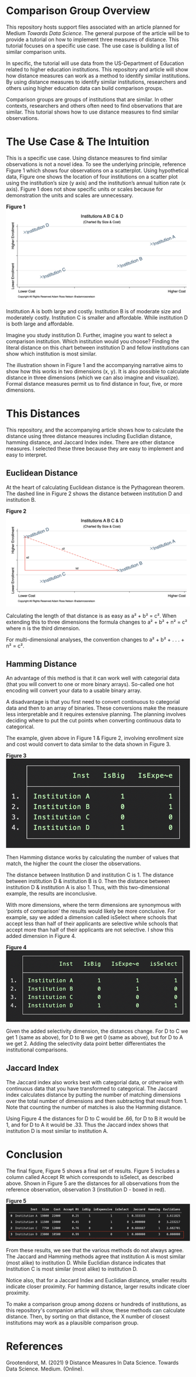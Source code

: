 # Comparison Group Overview
This repository hosts support files associated with an article planned for Medium _Towards Data Science_. The general purpose of the article will be to provide a tutorial on how to implement three measures of distance. This tutorial focuses on a specific use case. The use case is building a list of similar comparison units. 

In specific, the tutorial will use data from the US-Department of Education related to higher education institutions. This repository and article will show how distance measures can work as a method to identify similar institutions. By using distance measures to identify similar institutions, researchers and others using higher education data can build comparison groups.

Comparison groups are groups of institutions that are similar. In other contexts, researchers and others often need to find observations that are similar. This tutorial shows how to use distance measures to find similar observations.

# The Use Case & The Intuition
This is a specific use case. Using distance measures to find similar observations is not a novel idea. To see the underlying principle, reference Figure 1 which shows four observations on a scatterplot. Using hypothetical data, Figure one shows the location of four institutions on a scatter plot using the institution’s size (y axis) and the institution’s annual tuition rate (x axis). Figure 1 does not show specific units or scales because for demonstration the units and scales are unnecessary.

**Figure 1**
![Figure 1](ImageCodeFiles/Figure1.png "Figure 1") 

Institution A is both large and costly. Institution B is of moderate size and moderately costly. Institution C is smaller and affordable. While institution D is both large and affordable. 

Imagine you study institution D. Further, imagine you want to select a comparison institution. Which institution would you choose? Finding the literal distance on this chart between institution D and fellow institutions can show which institution is most similar.

The illustration shown in Figure 1 and the accompanying narrative aims to show how this works in two dimensions (x, y). It is also possible to calculate distance in three dimensions (which we can also imagine and visualize). Formal distance measures permit us to find distance in four, five, or more dimensions.

# This Distances
This repository, and the accompanying article shows how to calculate the distance using three distance measures including Euclidian distance, hamming distance, and Jaccard Index index. There are other distance measures. I selected these three because they are easy to implement and easy to interpret.

## Euclidean Distance
At the heart of calculating Euclidean distance is the Pythagorean theorem. The dashed line in Figure 2 shows the distance between institution D and institution B.

**Figure 2**
![Figure 2](ImageCodeFiles/Figure2.png "Figure 2") 

Calculating the length of that distance is as easy as a² + b² = c². When extending this to three dimensions the formula changes to a² + b² + n² = c² where n is the third dimension. 

For multi-dimensional analyses, the convention changes to a² + b² + . . . + n² = c².

## Hamming Distance
An advantage of this method is that it can work well with categorial data (that you will convert to one or more binary arrays). So-called one hot encoding will convert your data to a usable binary array. 

A disadvantage is that you first need to convert continuous to categorial data and then to an array of binaries. These conversions make the measure less interpretable and it requires extensive planning. The planning involves deciding where to put the cut points when converting continuous data to categorical.

The example, given above in Figure 1 & Figure 2, involving enrollment size and cost would convert to data similar to the data shown in Figure 3.

**Figure 3**
![Figure 3](ImageCodeFiles/Figure3.png "Figure 3") 

Then Hamming distance works by calculating the number of values that match, the higher the count the closer the observations. 

The distance between Institution D and institution C is 1. The distance between institution D & institution B is 0. Then the distance between institution D & institution A is also 1. Thus, with this two-dimensional example, the results are inconclusive.

With more dimensions, where the term dimensions are synonymous with ‘points of comparison’ the results would likely be more conclusive. For example, say we added a dimension called isSelect where schools that accept less than half of their applicants are selective while schools that accept more than half of their applicants are not selective. I show this added dimension in Figure 4. 

**Figure 4**
![Figure 4](ImageCodeFiles/Figure4.png "Figure 4") 

Given the added selectivity dimension, the distances change. For D to C we get 1 (same as above), for D to B we get 0 (same as above), but for D to A we get 2. Adding the selectivity data point better differentiates the institutional comparisons.

## Jaccard Index
The Jaccard index also works best with categorial data, or otherwise with continuous data that you have transformed to categorical. The Jaccard index calculates distance by putting the number of matching dimensions over the total number of dimensions and then subtracting that result from 1. Note that counting the number of matches is also the Hamming distance.

Using Figure 4 the distances for D to C would be .66, for D to B it would be 1, and for D to A it would be .33. Thus the Jaccard index shows that institution D is most similar to institution A.

# Conclusion
The final figure, Figure 5 shows a final set of results. Figure 5 includes a column called Accept Rt which corresponds to isSelect, as described above. Shown in Figure 5 are the distances for all observations from the reference observation, observation 3 (institution D - boxed in red).

**Figure 5**
![Figure 5](ImageCodeFiles/Figure5.png "Figure 5") 

From these results, we see that the various methods do not always agree. The Jaccard and Hamming methods agree that institution A is most similar (most alike) to institution D. While Euclidian distance indicates that Institution C is most similar (most alike) to institution D.

Notice also, that for a Jaccard Index and Euclidian distance, smaller results indicate closer proximity. For hamming distance, larger results indicate cloer proximity.

To make a comparison group among dozens or hundreds of institutions, as this repository's companion article will show, these methods can calculate distance. Then, by sorting on that distance, the X number of closest institutions may work as a plausible comparison group.

# References
Grootendorst, M. (2021) 9 Distance Measures In Data Science. Towards Data Science. Medium. (Online).